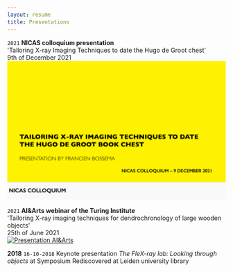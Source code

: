 ```yaml
---
layout: resume
title: Presentations
---
```


`2021`
__NICAS colloquium presentation__ \
'Tailoring X-ray Imaging Techniques to date the Hugo de Groot chest' \
9th of December 2021 \
[![Presentation NICAS](/images/Bossema_nicas.png)](https://youtu.be/tY1gDk12zCA)

`2021`
__AI&Arts webinar of the Turing Institute__ \
'Tailoring X-ray imaging techniques for dendrochronology of large wooden objects' \
25th of June 2021 \
[![Presentation AI&Arts](/images/Bossema_25_06_2021.png)](https://www.youtube.com/watch?v=vBB149Togl0)

**2018**
`16-10-2018` 
Keynote presentation *The FleX-ray lab: Looking through objects* at Symposium Rediscovered at Leiden university library 
